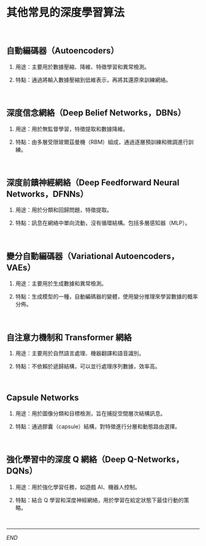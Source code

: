 # 其他常見的深度學習算法

<br>

## 自動編碼器（Autoencoders）

1. 用途：主要用於數據壓縮、降維、特徵學習和異常檢測。

2. 特點：通過將輸入數據壓縮到低維表示，再將其還原來訓練網絡。

<br>

## 深度信念網絡（Deep Belief Networks，DBNs）

1. 用途：用於無監督學習，特徵提取和數據降維。

2. 特點：由多層受限玻爾茲曼機（RBM）組成，通過逐層預訓練和微調進行訓練。

<br>

## 深度前饋神經網絡（Deep Feedforward Neural Networks，DFNNs）

1. 用途：用於分類和回歸問題，特徵提取。

2. 特點：訊息在網絡中單向流動，沒有循環結構。包括多層感知器（MLP）。

<br>

## 變分自動編碼器（Variational Autoencoders，VAEs）

1. 用途：主要用於生成數據和異常檢測。

2. 特點：生成模型的一種，自動編碼器的變體，使用變分推理來學習數據的概率分佈。

<br>

## 自注意力機制和 Transformer 網絡

1. 用途：主要用於自然語言處理、機器翻譯和語音識別。

2. 特點：不依賴於遞歸結構，可以並行處理序列數據，效率高。

<br>

##  Capsule Networks

1. 用途：用於圖像分類和目標檢測，旨在捕捉空間層次結構訊息。

2. 特點：通過膠囊（capsule）結構，對特徵進行分層和動態路由選擇。

<br>

##  強化學習中的深度 Q 網絡（Deep Q-Networks，DQNs）

1. 用途：用於強化學習任務，如遊戲 AI、機器人控制。

2. 特點：結合 Q 學習和深度神經網絡，用於學習在給定狀態下最佳行動的策略。

<br>

___

_END_
